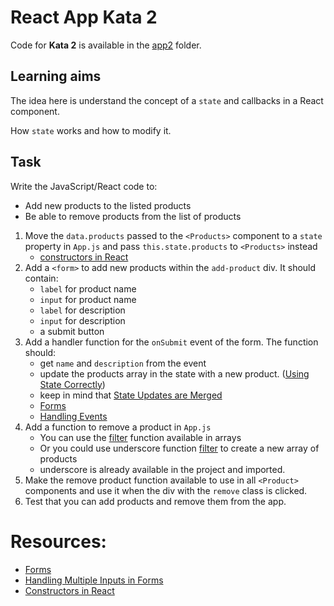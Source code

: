 # React App Kata 2

Code for **Kata 2** is available in the [app2](app2) folder.

## Learning aims

The idea here is understand the concept of a `state` and callbacks in a React component.

How `state` works and how to modify it.

## Task

Write the JavaScript/React code to: 
* Add new products to the listed products
* Be able to remove products from the list of products


1. Move the `data.products` passed to the `<Products>` component to a `state` property in `App.js` and pass `this.state.products` to `<Products>` instead
    * [constructors in React](https://facebook.github.io/react/docs/react-component.html#constructor)
2. Add a `<form>` to add new products within the `add-product` div. It should contain:
    * `label` for product name
    * `input` for product name
    * `label` for description
    * `input` for description
    * a submit button
2. Add a handler function for the `onSubmit` event of the form. The function should:
    * get `name` and `description` from the event    
    * update the products array in the state with a new product. ([Using State Correctly](https://facebook.github.io/react/docs/state-and-lifecycle.html#using-state-correctly))
    * keep in mind that [State Updates are Merged](https://facebook.github.io/react/docs/state-and-lifecycle.html#state-updates-are-merged)
    * [Forms](https://facebook.github.io/react/docs/forms.html)
    * [Handling Events](https://facebook.github.io/react/docs/handling-events.html)
3. Add a function to remove a product in `App.js` 
    * You can use the [filter](https://developer.mozilla.org/en-US/docs/Web/JavaScript/Reference/Global_Objects/Array/filter) function available in arrays 
    * Or you could use underscore function [filter](http://underscorejs.org/#filter) to create a new array of products
    * underscore is already available in the project and imported.
4. Make the remove product function available to use in all `<Product>` components and use it when the div with the `remove` class is clicked.
5. Test that you can add products and remove them from the app.

# Resources:

* [Forms](https://facebook.github.io/react/docs/forms.html)
* [Handling Multiple Inputs in Forms](https://facebook.github.io/react/docs/forms.html#handling-multiple-inputs)
* [Constructors in React](https://facebook.github.io/react/docs/react-component.html#constructor)
